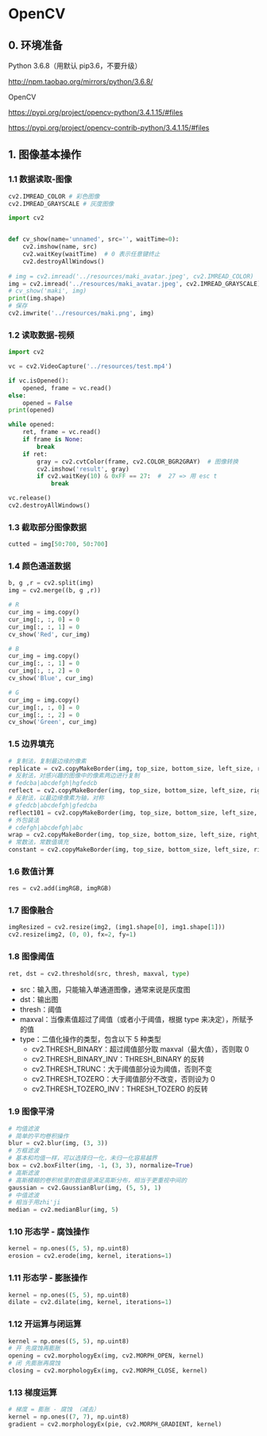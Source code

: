 # OpenCV

## 0. 环境准备

Python 3.6.8（用默认 pip3.6，不要升级）

http://npm.taobao.org/mirrors/python/3.6.8/

OpenCV

https://pypi.org/project/opencv-python/3.4.1.15/#files

https://pypi.org/project/opencv-contrib-python/3.4.1.15/#files

## 1. 图像基本操作

### 1.1 数据读取-图像

```python
cv2.IMREAD_COLOR # 彩色图像
cv2.IMREAD_GRAYSCALE # 灰度图像
```

```python
import cv2


def cv_show(name='unnamed', src='', waitTime=0):
    cv2.imshow(name, src)
    cv2.waitKey(waitTime)  # 0 表示任意键终止
    cv2.destroyAllWindows()
   
# img = cv2.imread('../resources/maki_avatar.jpeg', cv2.IMREAD_COLOR)  # 默认通道是 Blue Green Red
img = cv2.imread('../resources/maki_avatar.jpeg', cv2.IMREAD_GRAYSCALE)
# cv_show('maki', img)
print(img.shape)
# 保存
cv2.imwrite('../resources/maki.png', img)
```

### 1.2 读取数据-视频

```python
import cv2

vc = cv2.VideoCapture('../resources/test.mp4')

if vc.isOpened():
    opened, frame = vc.read()
else:
    opened = False
print(opened)

while opened:
    ret, frame = vc.read()
    if frame is None:
        break
    if ret:
        gray = cv2.cvtColor(frame, cv2.COLOR_BGR2GRAY)  # 图像转换
        cv2.imshow('result', gray)
        if cv2.waitKey(10) & 0xFF == 27:  #  27 => 用 esc t
            break

vc.release()
cv2.destroyAllWindows()
```

### 1.3 截取部分图像数据

```python
cutted = img[50:700, 50:700]
```

### 1.4 颜色通道数据

```python
b, g ,r = cv2.split(img)
img = cv2.merge((b, g ,r))

# R
cur_img = img.copy()
cur_img[:, :, 0] = 0
cur_img[:, :, 1] = 0
cv_show('Red', cur_img)

# B
cur_img = img.copy()
cur_img[:, :, 1] = 0
cur_img[:, :, 2] = 0
cv_show('Blue', cur_img)

# G
cur_img = img.copy()
cur_img[:, :, 0] = 0
cur_img[:, :, 2] = 0
cv_show('Green', cur_img)
```

### 1.5 边界填充

```python
# 复制法，复制最边缘的像素
replicate = cv2.copyMakeBorder(img, top_size, bottom_size, left_size, right_size, borderType=cv2.BORDER_REPLICATE)
# 反射法，对感兴趣的图像中的像素两边进行复制
# fedcba|abcdefgh|hgfedcb
reflect = cv2.copyMakeBorder(img, top_size, bottom_size, left_size, right_size, borderType=cv2.BORDER_REFLECT)
# 反射法，以最边缘像素为轴，对称
# gfedcb|abcdefgh|gfedcba
reflect101 = cv2.copyMakeBorder(img, top_size, bottom_size, left_size, right_size, borderType=cv2.BORDER_REFLECT_101)
# 外包装法
# cdefgh|abcdefgh|abc
wrap = cv2.copyMakeBorder(img, top_size, bottom_size, left_size, right_size, borderType=cv2.BORDER_WRAP)
# 常数法，常数值填充
constant = cv2.copyMakeBorder(img, top_size, bottom_size, left_size, right_size, borderType=cv2.BORDER_CONSTANT, value=0)
```

### 1.6 数值计算

```python
res = cv2.add(imgRGB, imgRGB)
```

### 1.7 图像融合

```python
imgResized = cv2.resize(img2, (img1.shape[0], img1.shape[1]))
cv2.resize(img2, (0, 0), fx=2, fy=1)
```

### 1.8 图像阈值

```python
ret, dst = cv2.threshold(src, thresh, maxval, type)
```

- src：输入图，只能输入单通道图像，通常来说是灰度图
- dst：输出图
- thresh：阈值
- maxval：当像素值超过了阈值（或者小于阈值，根据 type 来决定），所赋予的值
- type：二值化操作的类型，包含以下 5 种类型
    - cv2.THRESH_BINARY：超过阈值部分取 maxval（最大值），否则取 0
    - cv2.THRESH_BINARY_INV：THRESH_BINARY 的反转
    - cv2.THRESH_TRUNC：大于阈值部分设为阈值，否则不变
    - cv2.THRESH_TOZERO：大于阈值部分不改变，否则设为 0
    - cv2.THRESH_TOZERO_INV：THRESH_TOZERO 的反转

### 1.9 图像平滑

```python
# 均值滤波
# 简单的平均卷积操作
blur = cv2.blur(img, (3, 3))
# 方框滤波
# 基本和均值一样，可以选择归一化，未归一化容易越界
box = cv2.boxFilter(img, -1, (3, 3), normalize=True)
# 高斯滤波
# 高斯模糊的卷积核里的数值是满足高斯分布，相当于更重视中间的
gaussian = cv2.GaussianBlur(img, (5, 5), 1)
# 中值滤波
# 相当于用zhi'ji
median = cv2.medianBlur(img, 5)
```

### 1.10 形态学 - 腐蚀操作

```python
kernel = np.ones((5, 5), np.uint8)
erosion = cv2.erode(img, kernel, iterations=1)
```

### 1.11 形态学 - 膨胀操作

```python
kernel = np.ones((5, 5), np.uint8)
dilate = cv2.dilate(img, kernel, iterations=1)
```

### 1.12 开运算与闭运算

```python
kernel = np.ones((5, 5), np.uint8)
# 开 先腐蚀再膨胀
opening = cv2.morphologyEx(img, cv2.MORPH_OPEN, kernel)
# 闭 先膨胀再腐蚀
closing = cv2.morphologyEx(img, cv2.MORPH_CLOSE, kernel)
```

### 1.13 梯度运算

```python
# 梯度 = 膨胀 - 腐蚀 （减去）
kernel = np.ones((7, 7), np.uint8)
gradient = cv2.morphologyEx(pie, cv2.MORPH_GRADIENT, kernel)
```

